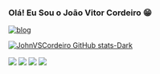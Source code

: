 ### Olá! Eu Sou o João Vitor Cordeiro 😁

[![blog](https://img.shields.io/badge/LinkedIn-0077B5?style=for-the-badge&logo=linkedin&logoColor=white)](https://www.linkedin.com/in/jo%C3%A3o-vitor-cordeiro-613088256/)

[![JohnVSCordeiro GitHub stats-Dark](https://github-readme-stats.vercel.app/api?username=JohnVSCordeiro&show_icons=true&theme=dracula)](https://github.com/anuraghazra/github-readme-stats#gh-dark-mode-only)


<div style="display: inline_block">
    <img align="center" src="https://img.shields.io/badge/JavaScript-F7DF1E?style=for-the-badge&logo=javascript&logoColor=black">  
    <img align="center" src="https://img.shields.io/badge/HTML5-E34F26?style=for-the-badge&logo=html5&logoColor=white"> 
    <img align="center" src="https://img.shields.io/badge/CSS3-1572B6?style=for-the-badge&logo=css3&logoColor=white"> 
    <img align="center" src="https://img.shields.io/badge/Node.js-43853D?style=for-the-badge&logo=node.js&logoColor=white">
    
</div>
